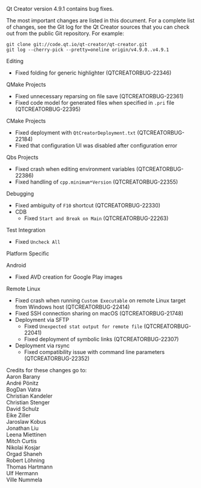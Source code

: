 Qt Creator version 4.9.1 contains bug fixes.

The most important changes are listed in this document. For a complete
list of changes, see the Git log for the Qt Creator sources that
you can check out from the public Git repository. For example:

    git clone git://code.qt.io/qt-creator/qt-creator.git
    git log --cherry-pick --pretty=oneline origin/v4.9.0..v4.9.1

Editing

* Fixed folding for generic highlighter (QTCREATORBUG-22346)

QMake Projects

* Fixed unnecessary reparsing on file save (QTCREATORBUG-22361)
* Fixed code model for generated files when specified in `.pri` file
  (QTCREATORBUG-22395)

CMake Projects

* Fixed deployment with `QtCreatorDeployment.txt` (QTCREATORBUG-22184)
* Fixed that configuration UI was disabled after configuration error

Qbs Projects

* Fixed crash when editing environment variables (QTCREATORBUG-22386)
* Fixed handling of `cpp.minimum*Version` (QTCREATORBUG-22355)

Debugging

* Fixed ambiguity of `F10` shortcut (QTCREATORBUG-22330)
* CDB
    * Fixed `Start and Break on Main` (QTCREATORBUG-22263)

Test Integration

* Fixed `Uncheck All`

Platform Specific

Android

* Fixed AVD creation for Google Play images

Remote Linux

* Fixed crash when running `Custom Executable` on remote Linux target
  from Windows host (QTCREATORBUG-22414)
* Fixed SSH connection sharing on macOS (QTCREATORBUG-21748)
* Deployment via SFTP
    * Fixed `Unexpected stat output for remote file` (QTCREATORBUG-22041)
    * Fixed deployment of symbolic links (QTCREATORBUG-22307)
* Deployment via rsync
    * Fixed compatibility issue with command line parameters
      (QTCREATORBUG-22352)

Credits for these changes go to:  
Aaron Barany  
André Pönitz  
BogDan Vatra  
Christian Kandeler  
Christian Stenger  
David Schulz  
Eike Ziller  
Jaroslaw Kobus  
Jonathan Liu  
Leena Miettinen  
Mitch Curtis  
Nikolai Kosjar  
Orgad Shaneh  
Robert Löhning  
Thomas Hartmann  
Ulf Hermann  
Ville Nummela  
